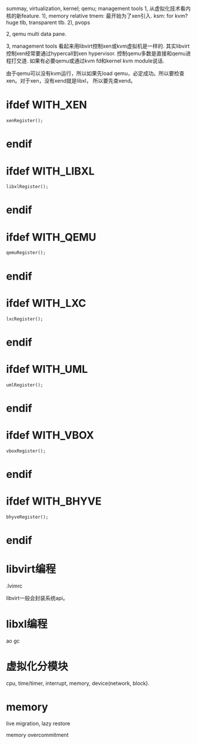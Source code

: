 
# 
summay, virtualization, kernel; qemu; management tools
1, 从虚拟化技术看内核的新feature.
1), memory relative
tmem: 最开始为了xen引入.
ksm: for kvm?
huge tlb, transparent tlb.
2), pvops

2, qemu
multi data pane.

3, management tools
看起来用libvirt控制xen或kvm虚拟机是一样的. 其实libvirt控制xen经常要通过hypercall到xen hypervisor. 控制qemu多数是直接和qemu进程打交道. 如果有必要qemu或通过kvm fd和kernel kvm module说话.

由于qemu可以没有kvm运行，所以如果先load qemu，必定成功。所以要检查xen。对于xen，没有xend就是libxl， 所以要先查xend。
# ifdef WITH_XEN
    xenRegister();
# endif
# ifdef WITH_LIBXL
    libxlRegister();
# endif
# ifdef WITH_QEMU
    qemuRegister();
# endif
# ifdef WITH_LXC
    lxcRegister();
# endif
# ifdef WITH_UML
    umlRegister();
# endif
# ifdef WITH_VBOX
    vboxRegister();
# endif
# ifdef WITH_BHYVE
    bhyveRegister();
# endif

# libvirt编程

.lvimrc

libvirt一般会封装系统api。

# libxl编程
ao
gc

# 虚拟化分模块
cpu, time/timer, interrupt, memory, device(network, block).

# memory
live migration, lazy restore 

memory overcommitment
